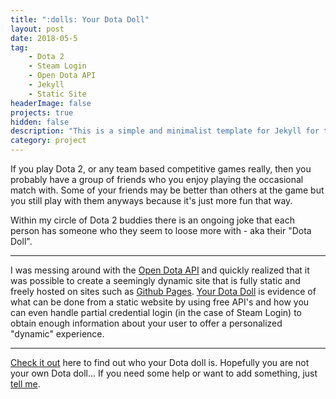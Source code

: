 ```yaml
---
title: ":dolls: Your Dota Doll"
layout: post
date: 2018-05-5
tag:
    - Dota 2 
    - Steam Login
    - Open Dota API
    - Jekyll
    - Static Site 
headerImage: false
projects: true
hidden: false
description: "This is a simple and minimalist template for Jekyll for those who likes to eat noodles."
category: project
---
```


If you play Dota 2, or any team based competitive games really, then you probably have a group of friends who you enjoy playing the occasional match with. Some of your friends may be better than others at the game but you still play with them anyways because it's just more fun that way.

Within my circle of Dota 2 buddies there is an ongoing joke that each person has someone who they seem to loose more with - aka their "Dota Doll".

---

I was messing around with the [Open Dota API](https://docs.opendota.com/) and quickly realized that it was possible to create a seemingly dynamic site that is fully static and freely hosted on sites such as [Github Pages](https://pages.github.com/). [Your Dota Doll](https://sethstalley.com/your-dota-doll/) is evidence of what can be done from a static website by using free API's and how you can even handle partial credential login (in the case of Steam Login) to obtain enough information about your user to offer a personalized "dynamic" experience.

---

[Check it out](https://sethstalley.com/your-dota-doll/) here to find out who your Dota doll is. Hopefully you are not your own Dota doll...
If you need some help or want to add something, just [tell me](https://github.com/SethStalley/your-dota-doll/issues).
